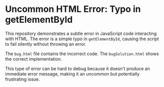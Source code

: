 # Uncommon HTML Error: Typo in getElementById

This repository demonstrates a subtle error in JavaScript code interacting with HTML. The error is a simple typo in `getElementById`, causing the script to fail silently without throwing an error.

The `bug.html` file contains the incorrect code. The `bugSolution.html` shows the correct implementation.

This type of error can be hard to debug because it doesn't produce an immediate error message, making it an uncommon but potentially frustrating issue.